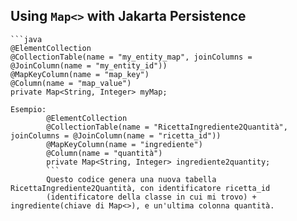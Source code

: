 ## Using `Map<>` with Jakarta Persistence

    ```java
    @ElementCollection
    @CollectionTable(name = "my_entity_map", joinColumns = @JoinColumn(name = "my_entity_id"))
    @MapKeyColumn(name = "map_key")
    @Column(name = "map_value")
    private Map<String, Integer> myMap;

    Esempio:
        	@ElementCollection
	        @CollectionTable(name = "RicettaIngrediente2Quantità", joinColumns = @JoinColumn(name = "ricetta_id"))
            @MapKeyColumn(name = "ingrediente")
            @Column(name = "quantità")
	        private Map<String, Integer> ingrediente2quantity;
            ```
            Questo codice genera una nuova tabella RicettaIngrediente2Quantità, con identificatore ricetta_id 
            (identificatore della classe in cui mi trovo) + ingrediente(chiave di Map<>), e un'ultima colonna quantità.